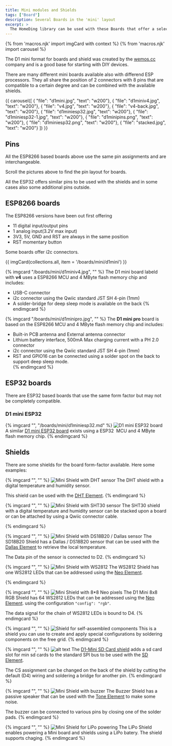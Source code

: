 ```yaml
---
title: Mini modules and Shields
tags: ["Board"]
description: Several Boards in the 'mini' layout
excerpt: >
  The HomeDing library can be used with these Boards that offer a selection of processor modules and shield.
---
```


{% from 'macros.njk' import imgCard with context %}
{% from 'macros.njk' import carousel %}

The D1 mini format for boards and shield was created by the [wemos.cc](https://www.wemos.cc/)
company and is a good base for starting with DIY devices.

There are many different mini boards available also with differend ESP processors. They all
share the position of 2 connectors with 8 pins that are compatible to a certain degree and can
be combined with the available shields.

{{ carousel([
  { "file": "d1mini.jpg", "text": "w200"},
  { "file": "d1miniv4.jpg", "text": "w200"},
  { "file": "v4.jpg", "text": "w200"},
  { "file": "v4-back.jpg", "text": "w200"},
  { "file": "d1miniesp32.jpg", "text": "w200"},
  { "file": "d1miniesp32-1.jpg", "text": "w200"},
  { "file": "d1minipins.png", "text": "w200"},
  { "file": "d1miniesp32.png", "text": "w200"},
  { "file": "stacked.jpg", "text": "w200"}
]) }}

## Pins

All the ESP8266 based boards above use the same pin assignments and are interchangeable.

Scroll the pictures above to find the pin layout for boards.

All the ESP32 offers similar pins to be used with the shields and in some cases also some additional pins outside.


## ESP8266 boards

The ESP8266 versions have been out first offering

* 11 digital input/output pins
* 1 analog input(3.2V max input)
* 3V3, 5V, GND and RST are always in the same position
* RST momentary button

Some boards offer i2c connectors.

{{ imgCard(collections.all, item = '/boards/mini/d1mini') }}

{% imgcard "/boards/mini/d1miniv4.jpg", "" %}
The D1 mini board labeld with **v4** uses a ESP8266 MCU and 4 MByte flash memory chip
and includes:

* USB-C connector
* i2c connector using the Qwiic standard JST SH 4-pin (1mm)
* A solder-bridge for deep sleep mode is available on the back
{% endimgcard %}

{% imgcard "/boards/mini/d1minipro.jpg", "" %}
  The **D1 mini pro** board is based on the ESP8266 MCU and 4 MByte flash memory chip
  and includes:

* Built-in PCB antenna and External antenna connector
* Lithium battery interface, 500mA Max charging current with a PH 2.0 connector
* i2c connector using the Qwiic standard JST SH 4-pin (1mm)
* RST and GPIO16 can be connected using a solder spot on the back to support deep sleep mode.  
{% endimgcard %}


## ESP32 boards

There are ESP32 based boards that use the same form factor but may not be completely compatible.


### D1 mini ESP32

{% imgcard "", "/boards/mini/d1miniesp32.md" %}
![D1 mini ESP32 board](./d1miniesp32-1.jpg)
A similar [D1 mini ESP32 board](/boards/mini/d1miniesp32.md) exists
using a ESP32  MCU and 4 MByte flash memory chip.
{% endimgcard %}


## Shields

There are some shields for the board form-factor available. Here some examples:

{% imgcard "", "" %}
![Mini Shield with DHT sensor](shield-dht.jpg)
The DHT shield with a digital temperature and humidity sensor.

This shield can be used with the [DHT Element](/elements/dht.md).
{% endimgcard %}


{% imgcard "", "" %}
![Mini Shield with SHT30 sensor](shield-sht30.jpg)
The SHT30 shield with a digital temperature and humidity sensor
can be stacked upon a board or can be attached by using a Qwiic connector cable.
<!-- to be used with the [SHT30 Element](/elements/sht20.md) -->
{% endimgcard %}


{% imgcard "", "" %}
![Mini Shield with DS18B20 / Dallas sensor](shield-sd18b20.jpg)
The SD18B20 Shield has a Dallas / DS18B20 sensor that can be used with the
[Dallas Element](/elements/dallas.md) to retrieve the local temperature.

The Data pin of the sensor is connected to D2.
{% endimgcard %}


{% imgcard "", "" %}
![Mini Shield with WS2812](shield_neo.jpg)
The WS2812 Shield has one WS2812 LEDs that
can be addressed using the [Neo Element](/elements/light/neo.md).
<!-- The data signal for the chain of WS2812 LEDs is bound to D4. -->
{% endimgcard %}


{% imgcard "", "" %}
![Mini Shield with 8*8 Neo pixels](shield-8x8rgb.jpg)
The D1 Mini 8x8 RGB Shield has 64 WS2812 LEDs that
can be addressed using the [Neo Element](/elements/light/neo.md).
using the configuration `"config": "rgb"`.

The data signal for the chain of WS2812 LEDs is bound to D4.
{% endimgcard %}


{% imgcard "", "" %}
![Shield for self-assembled components](shield-free.jpg)
This is a shield you can use to create and apply special configurations by soldering
components on the free grid.
{% endimgcard %}


{% imgcard "", "" %}
![alt text](shield-sd.jpg) The [D1-Mini SD Card shield](/boards/mini/shield-sd.md) adds a sd card
slot for min sd cards to the standard SPI bus to be used with the
[SD Element](/elements/sd.md).

The CS assignment can be changed on the back of the shield by cutting
the default (D4) wiring and soldering a bridge for another pin.
{% endimgcard %}

{% imgcard "", "" %}
![Mini Shield with buzzer](shield-buzzer.jpg)
The Buzzer Shield has a passive speaker that can be used with the
[Tone Element](/elements/audio/tone.md) to make some noise.

The buzzer can be connected to various pins by closing one of the solder pads.
{% endimgcard %}

{% imgcard "", "" %}
![Mini Shield for LiPo powering](shield_lipo.jpg)
The LiPo Shield enables powering a Mini board and shields using a LiPo batery.
The shield supports chaging.
{% endimgcard %}
